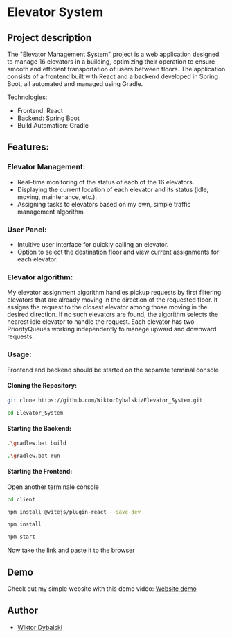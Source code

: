 
# Elevator System

## Project description 
The "Elevator Management System" project is a web application designed to manage 16 elevators in a building, optimizing their operation to ensure smooth and efficient transportation of users between floors. The application consists of a frontend built with React and a backend developed in Spring Boot, all automated and managed using Gradle.

Technologies:
 - Frontend: React
 - Backend: Spring Boot
 - Build Automation: Gradle

## Features:

### Elevator Management:

 - Real-time monitoring of the status of each of the 16 elevators.
 - Displaying the current location of each elevator and its status (idle, moving, maintenance, etc.).
 - Assigning tasks to elevators based on my own, simple traffic management algorithm 

### User Panel:

 - Intuitive user interface for quickly calling an elevator.
 - Option to select the destination floor and view current assignments for each elevator.

### Elevator algorithm:

My elevator assignment algorithm handles pickup requests by first filtering elevators that are already moving in the direction of the requested floor. It assigns the request to the closest elevator among those moving in the desired direction. If no such elevators are found, the algorithm selects the nearest idle elevator to handle the request. Each elevator has two PriorityQueues working independently to manage upward and downward requests.

### Usage:

Frontend and backend should be started on the separate terminal console

#### Cloning the Repository:

```sh
git clone https://github.com/WiktorDybalski/Elevator_System.git
```

```sh
cd Elevator_System
```

#### Starting the Backend:

```sh
.\gradlew.bat build
```

```sh
.\gradlew.bat run
```

#### Starting the Frontend:

Open another terminale console

```sh
cd client
```

```sh
npm install @vitejs/plugin-react --save-dev
```

```sh
npm install
```

```sh
npm start
```
Now take the link and paste it to the browser

## Demo

Check out my simple website with this demo video:
 [Website demo](https://www.loom.com/share/0662b6cd86a242169e37f086e84505b7)

## Author

- [Wiktor Dybalski](https://github.com/WiktorDybalski)

